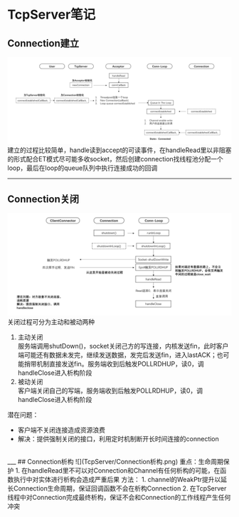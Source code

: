 # TcpServer笔记  
## Connection建立  
![](TcpServer/Connection建立.png)
建立的过程比较简单，handle读到accept的可读事件，在handleRead里以非阻塞的形式配合ET模式尽可能多收socket，然后创建connection找线程池分配一个loop，最后在loop的queue队列中执行连接成功的回调
<br />
___
## Connection关闭  
![](TcpServer/Connection关闭.png)
关闭过程可分为主动和被动两种  
1. 主动关闭  
  服务端调用shutDown()，socket关闭己方的写连接，内核发送fin，此时客户端可能还有数据未发完，继续发送数据，发完后发送fin，进入lastACK；也可能捎带机制直接发送fin。服务端收到后触发POLLRDHUP，读0，调handleClose进入析构阶段
2. 被动关闭  
  客户端关闭自己的写端，服务端收到后触发POLLRDHUP，读0，调handleClose进入析构阶段  

潜在问题：  
* 客户端不关闭连接造成资源浪费
* 解决：提供强制关闭的接口，利用定时机制断开长时间连接的connection
<br />
___
## Connection析构  
![](TcpServer/Connection析构.png)
重点：生命周期保护  
1. 在handleRead里不可以对Connection和Channel有任何析构的可能，在函数执行中对实体进行析构会造成严重后果  
   方法：
   1. channel的WeakPtr提升以延长Connection生命周期，保证回调函数不会在析构Connection
   2. 在TcpServer线程中对Connection完成最终析构，保证不会和Connection的工作线程产生任何冲突

<br />
